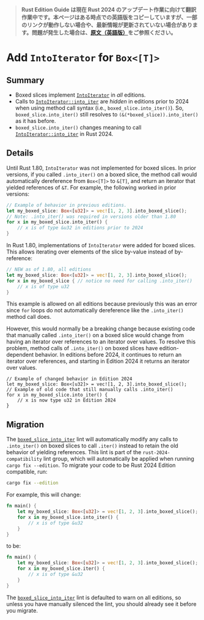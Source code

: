 > **Rust Edition Guide は現在 Rust 2024 のアップデート作業に向けて翻訳作業中です。本ページはある時点での英語版をコピーしていますが、一部のリンクが動作しない場合や、最新情報が更新されていない場合があります。問題が発生した場合は、[原文（英語版）](https://doc.rust-lang.org/nightly/edition-guide/introduction.html)をご参照ください。**

# Add `IntoIterator` for `Box<[T]>`

## Summary

- Boxed slices implement [`IntoIterator`] in *all* editions.
- Calls to [`IntoIterator::into_iter`] are *hidden* in editions prior to 2024 when using method call syntax (i.e., `boxed_slice.into_iter()`). So, `boxed_slice.into_iter()` still resolves to `(&(*boxed_slice)).into_iter()` as it has before.
- `boxed_slice.into_iter()` changes meaning to call [`IntoIterator::into_iter`] in Rust 2024.

[`IntoIterator`]: ../../std/iter/trait.IntoIterator.html
[`IntoIterator::into_iter`]: ../../std/iter/trait.IntoIterator.html#tymethod.into_iter

## Details

Until Rust 1.80, `IntoIterator` was not implemented for boxed slices. In prior versions, if you called `.into_iter()` on a boxed slice, the method call would automatically dereference from `Box<[T]>` to `&[T]`, and return an iterator that yielded references of `&T`. For example, the following worked in prior versions:

```rust
// Example of behavior in previous editions.
let my_boxed_slice: Box<[u32]> = vec![1, 2, 3].into_boxed_slice();
// Note: .into_iter() was required in versions older than 1.80
for x in my_boxed_slice.into_iter() {
    // x is of type &u32 in editions prior to 2024
}
```

In Rust 1.80, implementations of `IntoIterator` were added for boxed slices. This allows iterating over elements of the slice by-value instead of by-reference:

```rust
// NEW as of 1.80, all editions
let my_boxed_slice: Box<[u32]> = vec![1, 2, 3].into_boxed_slice();
for x in my_boxed_slice { // notice no need for calling .into_iter()
    // x is of type u32
}
```

This example is allowed on all editions because previously this was an error since `for` loops do not automatically dereference like the `.into_iter()` method call does.

However, this would normally be a breaking change because existing code that manually called `.into_iter()` on a boxed slice would change from having an iterator over references to an iterator over values. To resolve this problem, method calls of `.into_iter()` on boxed slices have edition-dependent behavior. In editions before 2024, it continues to return an iterator over references, and starting in Edition 2024 it returns an iterator over values.

```rust,edition2024
// Example of changed behavior in Edition 2024
let my_boxed_slice: Box<[u32]> = vec![1, 2, 3].into_boxed_slice();
// Example of old code that still manually calls .into_iter()
for x in my_boxed_slice.into_iter() {
    // x is now type u32 in Edition 2024
}
```

## Migration

The [`boxed_slice_into_iter`] lint will automatically modify any calls to `.into_iter()` on boxed slices to call `.iter()` instead to retain the old behavior of yielding references. This lint is part of the `rust-2024-compatibility` lint group, which will automatically be applied when running `cargo fix --edition`. To migrate your code to be Rust 2024 Edition compatible, run:

```sh
cargo fix --edition
```

For example, this will change:

```rust
fn main() {
    let my_boxed_slice: Box<[u32]> = vec![1, 2, 3].into_boxed_slice();
    for x in my_boxed_slice.into_iter() {
        // x is of type &u32
    }
}
```

to be:

```rust
fn main() {
    let my_boxed_slice: Box<[u32]> = vec![1, 2, 3].into_boxed_slice();
    for x in my_boxed_slice.iter() {
        // x is of type &u32
    }
}
```

The [`boxed_slice_into_iter`] lint is defaulted to warn on all editions, so unless you have manually silenced the lint, you should already see it before you migrate.

[`boxed_slice_into_iter`]: ../../rustc/lints/listing/warn-by-default.html#boxed-slice-into-iter
